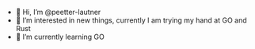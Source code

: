 - 👋 Hi, I’m @peetter-lautner
- 👀 I’m interested in new things, currently I am trying my hand at GO and Rust
- 🌱 I’m currently learning GO


<!---
peetter-lautner/peetter-lautner is a ✨ special ✨ repository because its `README.md` (this file) appears on your GitHub profile.
You can click the Preview link to take a look at your changes.
--->
